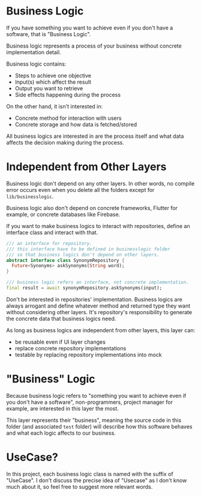 # Business Logic

If you have something you want to achieve even if you don't have a software, that is "Business Logic".

Business logic represents a process of your business without concrete implementation detail. 

Business logic contains:

- Steps to achieve one objective
- Input(s) which affect the result
- Output you want to retrieve
- Side effects happening during the process

On the other hand, it isn't interested in:

- Concrete method for interaction with users
- Concrete storage and how data is fetched/stored

All business logics are interested in are the process itself and what data affects the decision making during the process.

# Independent from Other Layers

Business logic don't depend on any other layers. In other words, no compile error occurs even when you delete all the folders except for `lib/businesslogic`.

Business logic also don't depend on concrete frameworks, Flutter for example, or concrete databases like Firebase. 

If you want to make business logics to interact with repositories, define an interface class and interact with that.

```dart
/// an interface for repository.
/// this interface have to be defined in businesslogic folder
/// so that business logics don't depend on other layers.
abstract interface class SynonymRepository {
  Future<Synonyms> askSynonyms(String word);
}
```

```dart
/// business logic refers an interface, not concrete implementation.
final result = await synonymRepository.askSynonyms(input);
```

Don't be interested in repositories' implementation. Business logics are always arrogant and define whatever method and returned type they want without considering other layers. It's repository's responsibility to generate the concrete data that business logics need.

As long as business logics are independent from other layers, this layer can:

- be reusable even if UI layer changes
- replace concrete repository implementations
- testable by replacing repository implementations into mock

# "Business" Logic

Because business logic refers to "something you want to achieve even if you don't have a software", non-programmers, project manager for example, are interested in this layer the most.

This layer represents their "business", meaning the source code in this folder (and associated `test` folder) will describe how this software behaves and what each logic affects to our business.

# UseCase?

In this project, each business logic class is named with the suffix of "UseCase". I don't discuss the precise idea of "Usecase" as I don't know much about it, so feel free to suggest more relevant words.
